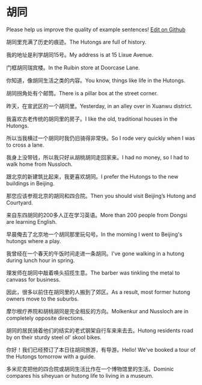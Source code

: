 # 胡同

Please help us improve the quality of example sentences! [Edit on Github](https://github.com/jiyushe/jiyu-example-sentence-source/blob/main/chinese/hutong_1.md)

<p><span class="chinese">胡同里充满了历史的痕迹。</span><span class="english">The Hutongs are full of history.</span></p>

<p><span class="chinese">我的地址是利学胡同15号。</span><span class="english">My address is at 15 Lixue Avenue.</span></p>

<p><span class="chinese">门框胡同瑞宾楼。</span><span class="english">In the Ruibin store at Doorcase Lane.</span></p>

<p><span class="chinese">你知道，像胡同生活之类的内容。</span><span class="english">You know, things like life in the Hutongs.</span></p>

<p><span class="chinese">胡同拐角处有个邮筒。</span><span class="english">There is a pillar box at the street corner.</span></p>

<p><span class="chinese">昨天，在宣武区的一个胡同里。</span><span class="english">Yesterday, in an alley over in Xuanwu district.</span></p>

<p><span class="chinese">我喜欢古老传统的胡同里的房子。</span><span class="english">I like the old, traditional houses in the Hutongs.</span></p>

<p><span class="chinese">所以当我横过一个胡同时我仍旧骑得非常快。</span><span class="english">So I rode very quickly when I was to cross a lane.</span></p>

<p><span class="chinese">我身上没带钱，所以我只好从胡桃胡同走回家来。</span><span class="english">I had no money, so I had to walk home from Nussloch.</span></p>

<p><span class="chinese">跟北京的新建筑比起来，我更喜欢胡同。</span><span class="english">I prefer the Hutongs to the new buildings in Beijing.</span></p>

<p><span class="chinese">那您应该参观北京的胡同和四合院。</span><span class="english">Then you should visit Beijing’s Hutong and Courtyard.</span></p>

<p><span class="chinese">来自东四胡同的200多人正在学习英语。</span><span class="english">More than 200 people from Dongsi are learning English.</span></p>

<p><span class="chinese">早晨俺去了北京地一个胡同那里玩句号。</span><span class="english">In the morning I went to Beijing's hutongs where a play.</span></p>

<p><span class="chinese">我曾经在一个春天的午饭时间走进一条胡同。</span><span class="english">I've gone walking in a hutong during lunch hour in spring.</span></p>

<p><span class="chinese">理发师在胡同中敲着唤头招揽生意。</span><span class="english">The barber was tinkling the metal to canvass for business.</span></p>

<p><span class="chinese">因此，很多以前住在胡同里的人搬到了郊区。</span><span class="english">As a result, most former hutong owners move to the suburbs.</span></p>

<p><span class="chinese">摩尔根疗养院和胡桃胡同是完全相反的方向。</span><span class="english">Molkenkur and Nussloch are in completely opposite directions.</span></p>

<p><span class="chinese">胡同的居民骑着他们的结实的老式钢架自行车来来去去。</span><span class="english">Hutong residents road by on their sturdy steel ol' skool bikes.</span></p>

<p><span class="chinese">你好！我们已经预订了本日往胡同旅游，有导游。</span><span class="english">Hello! We've booked a tour of the Hutongs tomorrow with a guide.</span></p>

<p><span class="chinese">多米尼克把他的四合院或胡同生活比作在一个博物馆里的生活。</span><span class="english">Dominic compares his siheyuan or hutong life to living in a museum.</span></p>

